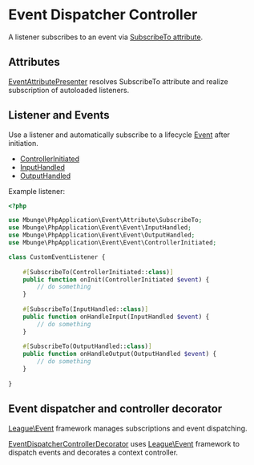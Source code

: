 # Event Dispatcher Controller

A listener subscribes to an event via [SubscribeTo attribute](./Attribute/SubscribeTo.php).

## Attributes

[EventAttributePresenter](./EventAttributePresenter.php) resolves SubscribeTo attribute and realize subscription of
autoloaded listeners.

## Listener and Events

Use a listener and automatically subscribe to a lifecycle [Event](./Event) after initiation.

- [ControllerInitiated](Event/ControllerInitiated.php)
- [InputHandled](Event/InputHandled.php)
- [OutputHandled](Event/OutputHandled.php)

Example listener:

```php
<?php

use Mbunge\PhpApplication\Event\Attribute\SubscribeTo;
use Mbunge\PhpApplication\Event\Event\InputHandled;
use Mbunge\PhpApplication\Event\Event\OutputHandled;
use Mbunge\PhpApplication\Event\Event\ControllerInitiated;

class CustomEventListener {
    
    #[SubscribeTo(ControllerInitiated::class)]
    public function onInit(ControllerInitiated $event) {
        // do something
    }
    
    #[SubscribeTo(InputHandled::class)]
    public function onHandleInput(InputHandled $event) {
        // do something
    }
     
    #[SubscribeTo(OutputHandled::class)]
    public function onHandleOutput(OutputHandled $event) {
        // do something
    }
    
}
```

## Event dispatcher and controller decorator

[League\Event](https://event.thephpleague.com/) framework manages subscriptions and event dispatching.

[EventDispatcherControllerDecorator](./EventDispatcherControllerDecorator.php)
uses [League\Event](https://event.thephpleague.com/)
framework to dispatch events and decorates a context controller.


